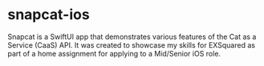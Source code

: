 # snapcat-ios
 Snapcat is a SwiftUI app that demonstrates various features of the Cat as a Service (CaaS) API. It was created to showcase my skills for EXSquared as part of a home assignment for applying to a Mid/Senior iOS role.
